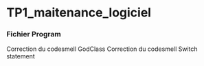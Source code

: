 # TP1_maitenance_logiciel

### Fichier Program
Correction du codesmell GodClass
Correction du codesmell Switch statement

